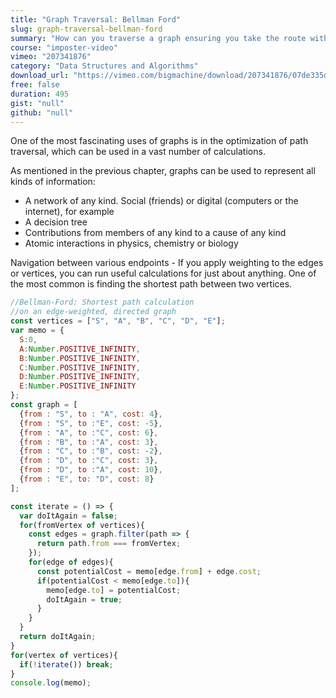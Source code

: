 ```yaml
---
title: "Graph Traversal: Bellman Ford"
slug: graph-traversal-bellman-ford
summary: "How can you traverse a graph ensuring you take the route with the lowest cost? The Bellman-Ford algorithm will answer this question."
course: "imposter-video"
vimeo: "207341876"
category: "Data Structures and Algorithms"
download_url: "https://vimeo.com/bigmachine/download/207341876/07de335d67"
free: false
duration: 495
gist: "null"
github: "null"
---
```


One of the most fascinating uses of graphs is in the optimization of path traversal, which can be used in a vast number of calculations.

As mentioned in the previous chapter, graphs can be used to represent all kinds of information:

 - A network of any kind. Social (friends) or digital (computers or the internet), for example
 - A decision tree
 - Contributions from members of any kind to a cause of any kind
 - Atomic interactions in physics, chemistry or biology

Navigation between various endpoints - If you apply weighting to the edges or vertices, you can run useful calculations for just about anything. One of the most common is finding the shortest path between two vertices.

```js
//Bellman-Ford: Shortest path calculation
//on an edge-weighted, directed graph
const vertices = ["S", "A", "B", "C", "D", "E"];
var memo = {
  S:0,
  A:Number.POSITIVE_INFINITY,
  B:Number.POSITIVE_INFINITY,
  C:Number.POSITIVE_INFINITY,
  D:Number.POSITIVE_INFINITY,
  E:Number.POSITIVE_INFINITY
};
const graph = [
  {from : "S", to : "A", cost: 4},
  {from : "S", to :"E", cost: -5},
  {from : "A", to :"C", cost: 6},
  {from : "B", to :"A", cost: 3},
  {from : "C", to :"B", cost: -2},
  {from : "D", to :"C", cost: 3},
  {from : "D", to :"A", cost: 10},
  {from : "E", to: "D", cost: 8}
];

const iterate = () => {
  var doItAgain = false;
  for(fromVertex of vertices){
    const edges = graph.filter(path => {
      return path.from === fromVertex;
    });
    for(edge of edges){
      const potentialCost = memo[edge.from] + edge.cost;
      if(potentialCost < memo[edge.to]){
        memo[edge.to] = potentialCost;
        doItAgain = true;
      }
    }
  }
  return doItAgain;
}
for(vertex of vertices){
  if(!iterate()) break;
}
console.log(memo);
```

